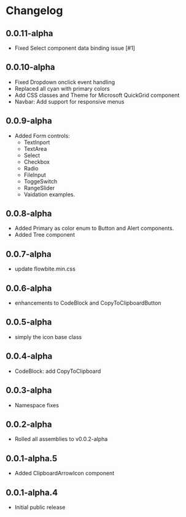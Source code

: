 # Changelog

## 0.0.11-alpha

- Fixed Select component data binding issue [#1]

## 0.0.10-alpha

- Fixed Dropdown onclick event handling
- Replaced all cyan with primary colors
- Add CSS classes and Theme for Microsoft QuickGrid component
- Navbar: Add support for responsive menus

## 0.0.9-alpha

- Added Form controls:
    - TextInport
    - TextArea
    - Select
    - Checkbox
    - Radio
    - FileInput
    - ToggeSwitch
    - RangeSlider
    - Vaidation examples.

## 0.0.8-alpha

- Added Primary as color enum to Button and Alert components.
- Added Tree component

## 0.0.7-alpha

- update flowbite.min.css

## 0.0.6-alpha

- enhancements to CodeBlock and CopyToClipboardButton

## 0.0.5-alpha

- simply the icon base class

## 0.0.4-alpha

- CodeBlock: add CopyToClipboard

## 0.0.3-alpha

- Namespace fixes

## 0.0.2-alpha

- Rolled all assemblies to v0.0.2-alpha

## 0.0.1-alpha.5

- Added ClipboardArrowIcon component

## 0.0.1-alpha.4

- Initial public release
